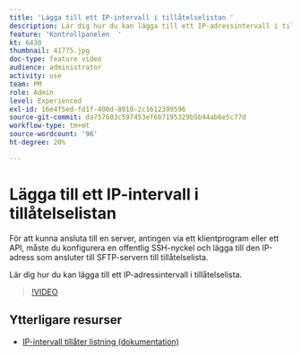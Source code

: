 ```yaml
---
title: 'Lägga till ett IP-intervall i tillåtelselistan '
description: Lär dig hur du kan lägga till ett IP-adressintervall i tillåtelselista.
feature: 'Kontrollpanelen  '
kt: 6430
thumbnail: 41775.jpg
doc-type: feature video
audience: administrator
activity: use
team: PM
role: Admin
level: Experienced
exl-id: 16e4f5ed-fd1f-400d-8010-2c1612399596
source-git-commit: da757603c597453ef6b7195329b5b44ab6e5c77d
workflow-type: tm+mt
source-wordcount: '96'
ht-degree: 20%

---
```


# Lägga till ett IP-intervall i tillåtelselistan

För att kunna ansluta till en server, antingen via ett klientprogram eller ett API, måste du konfigurera en offentlig SSH-nyckel och lägga till den IP-adress som ansluter till SFTP-servern till tillåtelselista.

Lär dig hur du kan lägga till ett IP-adressintervall i tillåtelselista.

>[!VIDEO](https://video.tv.adobe.com/v/41775?quality=12)

## Ytterligare resurser

* [IP-intervall tillåter listning (dokumentation)](https://experienceleague.adobe.com/docs/control-panel/using/sftp-management/ip-range-allow-listing.html)
